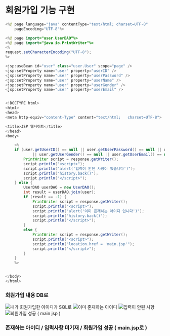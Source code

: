 # 회원가입 기능 구현

```JAVA
<%@ page language="java" contentType="text/html; charset=UTF-8"
	pageEncoding="UTF-8"%>

<%@ page import="user.UserDAO"%>
<%@ page import="java.io.PrintWriter"%>
<%
request.setCharacterEncoding("UTF-8");
%>

<jsp:useBean id="user" class="user.User" scope="page" />
<jsp:setProperty name="user" property="userID" />
<jsp:setProperty name="user" property="userPassword" />
<jsp:setProperty name="user" property="userName" />
<jsp:setProperty name="user" property="userGender" />
<jsp:setProperty name="user" property="userEmail" />


<!DOCTYPE html>
<html>
<head>
<meta http-equiv="content-Type" content="text/html;   charset=UTF-8">

<title>JSP 웹사이트</title>
</head>
<body>

	<%
	if (user.getUserID() == null || user.getUserPassword() == null || user.getUserName() == null
			|| user.getUserGender() == null || user.getUserEmail() == null) {
		PrintWriter script = response.getWriter();
		script.println("<script>");
		script.println("alert('입력이 안된 사항이 있습니다')");
		script.println("history.back()");
		script.println("</script>");
	} else {
		UserDAO userDAO = new UserDAO();
		int result = userDAO.join(user);
		if (result == -1) {
			PrintWriter script = response.getWriter();
			script.println("<script>");
			script.println("alert('이미 존재하는 아이디 입니다')");
			script.println("history.back()");
			script.println("</script>");
		} 
		else {
			PrintWriter script = response.getWriter();
			script.println("<script>");
			script.println("location.href = 'main.jsp'");
			script.println("</script>");
		}
	}
	%>


</body>
</html>

```

### 회원가입 내용 DB로 

![내가 회원가입한 아이디가 SQL로](https://user-images.githubusercontent.com/86362202/137869706-5d644169-5030-4f64-b82a-0c93f60ebc4d.png)
![이미 존재하는 아이디](https://user-images.githubusercontent.com/86362202/137869708-b3326133-d584-471c-999b-26f85fdad004.png)
![입력이 안된 사항](https://user-images.githubusercontent.com/86362202/137869710-5734d5ee-2f6c-4589-8b39-c8d11f79f967.png)
![회원가입 성공 ( main jsp )](https://user-images.githubusercontent.com/86362202/137869712-fac86071-9744-4532-9ee9-f906c860df7b.png)

### 존재하는 아이디 / 입력사항 미기재 / 회원가입 성공 ( main.jsp로 )
